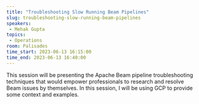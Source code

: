 ```yaml
---
title: "Troubleshooting Slow Running Beam Pipelines"
slug: troubleshooting-slow-running-beam-pipelines
speakers:
 - Mehak Gupta
topics:
 - Operations
room: Palisades
time_start: 2023-06-13 16:15:00
time_end: 2023-06-13 16:40:00
---
```


This session will be presenting the Apache Beam pipeline troubleshooting techniques that would empower professionals to research and resolve Beam issues by themselves. In this session, I will be using GCP to provide some context and examples.